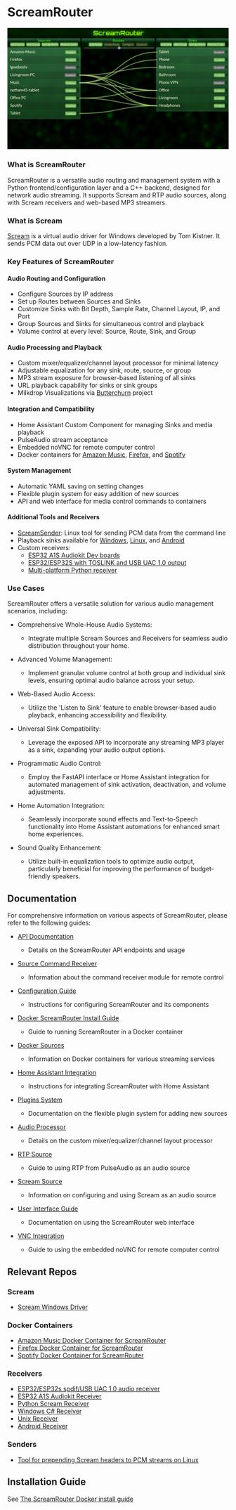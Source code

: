 # **ScreamRouter**

![Screenshot of ScreamRouter](/images/ScreamRouter.png)

### What is ScreamRouter

ScreamRouter is a versatile audio routing and management system with a Python frontend/configuration layer and a C++ backend, designed for network audio streaming. It supports Scream and RTP audio sources, along with Scream receivers and web-based MP3 streamers. 

### What is Scream

[Scream](https://github.com/duncanthrax/scream) is a virtual audio driver for Windows developed by Tom Kistner. It sends PCM data out over UDP in a low-latency fashion.

### Key Features of ScreamRouter

#### Audio Routing and Configuration
* Configure Sources by IP address
* Set up Routes between Sources and Sinks
* Customize Sinks with Bit Depth, Sample Rate, Channel Layout, IP, and Port
* Group Sources and Sinks for simultaneous control and playback
* Volume control at every level: Source, Route, Sink, and Group

#### Audio Processing and Playback
* Custom mixer/equalizer/channel layout processor for minimal latency
* Adjustable equalization for any sink, route, source, or group
* MP3 stream exposure for browser-based listening of all sinks
* URL playback capability for sinks or sink groups
* Milkdrop Visualizations via [Butterchurn](https://github.com/jberg/butterchurn) project

#### Integration and Compatibility
* Home Assistant Custom Component for managing Sinks and media playback
* PulseAudio stream acceptance
* Embedded noVNC for remote computer control
* Docker containers for [Amazon Music](https://github.com/netham45/screamrouter-amazon-music-docker), [Firefox](https://github.com/netham45/screamrouter-firefox-docker), and [Spotify](https://github.com/netham45/screamrouter-spotify-docker)

#### System Management
* Automatic YAML saving on setting changes
* Flexible plugin system for easy addition of new sources
* API and web interface for media control commands to containers

#### Additional Tools and Receivers
* [ScreamSender](https://github.com/netham45/screamsender/): Linux tool for sending PCM data from the command line
* Playback sinks available for [Windows](https://github.com/duncanthrax/scream/tree/master/Receivers/dotnet-windows/ScreamReader), [Linux](https://github.com/duncanthrax/scream/tree/master/Receivers/unix), and [Android](https://github.com/martinellimarco/scream-android/tree/90d1364ee36dd12ec9d7d2798926150b370030f3)
* Custom receivers:
  - [ESP32 A1S Audiokit Dev boards](https://github.com/netham45/esp32-audiokit-screamreader/)
  - [ESP32/ESP32S with TOSLINK and USB UAC 1.0 output](https://github.com/netham45/esp32-scream-receiver/)
  - [Multi-platform Python receiver](https://github.com/netham45/pyscreamreader)

### Use Cases

ScreamRouter offers a versatile solution for various audio management scenarios, including:

* Comprehensive Whole-House Audio Systems:
   - Integrate multiple Scream Sources and Receivers for seamless audio distribution throughout your home.

* Advanced Volume Management:
   - Implement granular volume control at both group and individual sink levels, ensuring optimal audio balance across your setup.

* Web-Based Audio Access:
   - Utilize the 'Listen to Sink' feature to enable browser-based audio playback, enhancing accessibility and flexibility.

* Universal Sink Compatibility:
   - Leverage the exposed API to incorporate any streaming MP3 player as a sink, expanding your audio output options.

* Programmatic Audio Control:
   - Employ the FastAPI interface or Home Assistant integration for automated management of sink activation, deactivation, and volume adjustments.

* Home Automation Integration:
   - Seamlessly incorporate sound effects and Text-to-Speech functionality into Home Assistant automations for enhanced smart home experiences.

* Sound Quality Enhancement:
   - Utilize built-in equalization tools to optimize audio output, particularly beneficial for improving the performance of budget-friendly speakers.

## Documentation

For comprehensive information on various aspects of ScreamRouter, please refer to the following guides:

* [API Documentation](Readme/api.md)
  - Details on the ScreamRouter API endpoints and usage

* [Source Command Receiver](Readme/command_receiver.md)
  - Information about the command receiver module for remote control

* [Configuration Guide](Readme/configuration.md)
  - Instructions for configuring ScreamRouter and its components
* [Docker ScreamRouter Install Guide](Readme/docker-screamrouter.md)
  - Guide to running ScreamRouter in a Docker container

* [Docker Sources](Readme/docker-sources.md)
  - Information on Docker containers for various streaming services

* [Home Assistant Integration](Readme/homeassistant.md)
  - Instructions for integrating ScreamRouter with Home Assistant

* [Plugins System](Readme/plugins.md)
  - Documentation on the flexible plugin system for adding new sources

* [Audio Processor](Readme/processor.md)
  - Details on the custom mixer/equalizer/channel layout processor

* [RTP Source](Readme/rtp-source.md)
  - Guide to using RTP from PulseAudio as an audio source

* [Scream Source](Readme/scream-source.md)
  - Information on configuring and using Scream as an audio source

* [User Interface Guide](Readme/ui.md)
  - Documentation on using the ScreamRouter web interface

* [VNC Integration](Readme/vnc.md)
  - Guide to using the embedded noVNC for remote computer control

## Relevant Repos

### Scream
* [Scream Windows Driver](https://github.com/duncanthrax/scream/)

### Docker Containers
* [Amazon Music Docker Container for ScreamRouter](https://github.com/netham45/screamrouter-amazon-music-docker)
* [Firefox Docker Container for ScreamRouter](https://github.com/netham45/screamrouter-firefox-docker)
* [Spotify Docker Container for ScreamRouter](https://github.com/netham45/screamrouter-spotify-docker)

### Receivers
* [ESP32/ESP32s spdif/USB UAC 1.0 audio receiver](https://github.com/netham45/esp32-scream-receiver)
* [ESP32 A1S Audiokit Receiver](https://github.com/netham45/esp32-audiokit-screamreader)
* [Python Scream Receiver](https://github.com/netham45/pyscreamreader)
* [Windows C# Receiver](https://github.com/duncanthrax/scream/tree/master/Receivers/dotnet-windows/ScreamReader)
* [Unix Receiver](https://github.com/duncanthrax/scream/tree/master/Receivers/unix)
* [Android Receiver](https://github.com/martinellimarco/scream-android/)

### Senders
* [Tool for prepending Scream headers to PCM streams on Linux](https://github.com/netham45/screamsender)

## Installation Guide

See [The ScreamRouter Docker install guide](https://github.com/netham45/screamrouter/blob/main/Readme/docker-screamrouter.md)